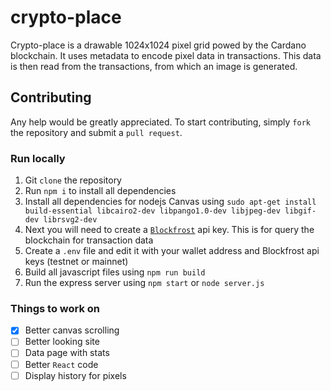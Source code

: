 
# crypto-place

Crypto-place is a drawable 1024x1024 pixel grid powed by the Cardano blockchain. It uses metadata to encode pixel data in transactions. This data is then read from the transactions, from which an image is generated.

## Contributing

Any help would be greatly appreciated. To start contributing, simply `fork` the repository and submit a `pull request`.

### Run locally

1. Git `clone` the repository
2. Run `npm i` to install all dependencies
3. Install all dependencies for nodejs Canvas using `sudo apt-get install build-essential libcairo2-dev libpango1.0-dev libjpeg-dev libgif-dev librsvg2-dev`
4. Next you will need to create a [`Blockfrost`](https://developers.cardano.org/docs/get-started/installing-cardano-node) api key. This is for query the blockchain for transaction data
5. Create a `.env` file and edit it with your wallet address and Blockfrost api keys (testnet or mainnet)
6. Build all javascript files using `npm run build`
7. Run the express server using `npm start` or `node server.js`

### Things to work on

- [x] Better canvas scrolling
- [ ] Better looking site
- [ ] Data page with stats
- [ ] Better `React` code
- [ ] Display history for pixels
